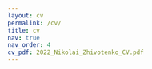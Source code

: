 ```yaml
---
layout: cv
permalink: /cv/
title: cv
nav: true
nav_order: 4
cv_pdf: 2022_Nikolai_Zhivotenko_CV.pdf
---
```

